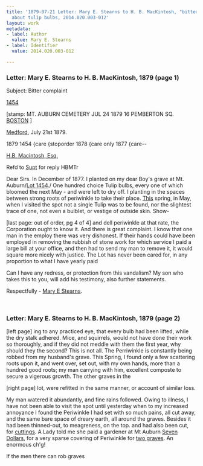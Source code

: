 ```yaml
---
title: '1879-07-21 Letter: Mary E. Stearns to H. B. MacKintosh, "bitter complaint"
  about tulip bulbs, 2014.020.003-012'
layout: work
metadata:
- label: Author
  value: Mary E. Stearns
- label: Identifier
  value: 2014.020.003-012

---
```

<div class="pages">
<div id="page-1350290">
<h3><a name="page-1350290">Letter: Mary E. Stearns to H. B. MacKintosh, 1879 (page 1)</a></h3>
<div class="page-content">
<p>Subject: Bitter complaint</p>
<p><a href='/pages/subjects/93173' title='Lot 1454'><!--Lot-->1454</a></p>
<p>[stamp: MT. AUBURN CEMETERY<span class='line-break'> </span><date when='1879-07-24'>JUL 24 1879</date><span class='line-break'> </span>16 PEMBERTON SQ. <a href='/pages/subjects/52559' title='Boston, MA'>BOSTON</a> ]</p>
<p><a href='/pages/subjects/60036' title='Medford, MA'>Medford</a>, <date when='1879-07-21'>July 21st 1879</date>.</p>
<p>1879  1454 {care <span class='line-break'> </span>{stoporder<span class='line-break'> </span>1878 {care only<span class='line-break'> </span>1877 {care--</p>
<p><a href='/pages/subjects/70476' title='Mackintosh, Henry B.'>H.B. Macintosh, Esq.</a></p>
<p>Refd to <a href='/pages/subjects/58078' title='Lovering, James W.'><!--Lovering-->Supt</a> <span class='line-break'> </span>for reply<span class='line-break'> </span>HBMTr</p>
<p>Dear Sirs.<span class='line-break'> </span>In <date when='1877-12'>December<span class='line-break'> </span>of 1877</date>. I planted on my dear <span class='line-break'> </span>Boy's grave at Mt. Auburn/<a href='/pages/subjects/93173' title='Lot 1454'>Lot <span class='line-break'> </span><u>1454</u></a>./ One hundred choice Tulip <span class='line-break'> </span>bulbs, every one of which bloomed <span class='line-break'> </span>the next May - and were left to<span class='line-break'> </span>dry off. I planting in the spaces<span class='line-break'> </span>between strong roots of periwinkle<span class='line-break'> </span>to take their place. <u>This</u> spring,<span class='line-break'> </span>in May, when I visited the spot<span class='line-break'> </span>not a single Tulip was to be <span class='line-break'> </span>found, nor the slightest trace <span class='line-break'> </span>of one, not even a bulblet, or<span class='line-break'> </span>vestige of outside skin. Show-</p>
<p>[last page: out of order, pg 4 of 4]<span class='line-break'> </span>and dell periwinkle at that <span class='line-break'> </span>rate, the Corporation ought <span class='line-break'> </span>to know it. And there is great<span class='line-break'> </span>complaint. I know that one man<span class='line-break'> </span>in the employ there was very <span class='line-break'> </span>dishonest. If their hands could have <span class='line-break'> </span>been employed in removing the<span class='line-break'> </span>rubbish of stone work for which<span class='line-break'> </span>service I paid a large bill at your<span class='line-break'> </span>office, and then had to send my <span class='line-break'> </span>man to remove it, it would square<span class='line-break'> </span>more nicely with justice. The Lot <span class='line-break'> </span>has never been cared for, in any pro<span class='line-break'></span>portion to what I have yearly paid</p>
<p>Can I have any redress, or protection<span class='line-break'> </span>from this vandalism? My son<span class='line-break'> </span>who takes this to you, will add his <span class='line-break'> </span>testimony, also further statements.</p>
<p>Respectfully -<span class='line-break'> </span><a href='/pages/subjects/93175' title='Stearns, Mary E.'>Mary E Stearns</a>.</p>
</div>
</div>
<br />
<div id="page-1350291">
<h3><a name="page-1350291">Letter: Mary E. Stearns to H. B. MacKintosh, 1879 (page 2)</a></h3>
<div class="page-content">
<p>[left page]<span class='line-break'> </span>ing to any practiced eye, that<span class='line-break'> </span>every bulb had been lifted, while<span class='line-break'> </span>the dry stalk adhered. Mice, and<span class='line-break'> </span>squirrels, would not have done their<span class='line-break'> </span>work so thoroughly, and if they<span class='line-break'> </span>did not meddle with them the<span class='line-break'> </span>first year, why should they the<span class='line-break'> </span>second? This is not all. The<span class='line-break'> </span>Perriwinkle is constantly being<span class='line-break'> </span>robbed from my husband's<span class='line-break'> </span>grave. This Spring, I found<span class='line-break'> </span>only a few scattering roots upon<span class='line-break'> </span>it, and went over, set out, with<span class='line-break'> </span>my own hands, more than a<span class='line-break'> </span>hundred good roots; my man<span class='line-break'> </span>carrying with him, excellent<span class='line-break'> </span>composte to secure a vigerous<span class='line-break'> </span>growth. The other graves in the</p>
<p>[right page]<span class='line-break'> </span>lot, were refitted in the same<span class='line-break'> </span>manner, or account of similar loss.</p>
<p>My man watered it abundantly,<span class='line-break'> </span>and fine rains followed. Owing<span class='line-break'> </span>to illness, I have not been able<span class='line-break'> </span>to visit the spot until yesterday<span class='line-break'> </span>when to my increased annoyance<span class='line-break'> </span>I found the Periwinkle I had<span class='line-break'> </span>set with so much pains, all cut<span class='line-break'> </span>away, and the same bare space of<span class='line-break'> </span>dreary earth, all around the<span class='line-break'> </span>graves. Besides it had been<span class='line-break'> </span>thinned-out, to meagreness, on<span class='line-break'> </span>the top. and had also been cut,<span class='line-break'> </span>for <u>cuttings</u>. A Lady told me<span class='line-break'> </span>she paid a gardener at Mt<span class='line-break'> </span>Auburn <u>Seven Dollars</u>, for a<span class='line-break'> </span>very sparse covering of Periwinkle<span class='line-break'> </span>for <u>two graves</u>. An enormous ch'g!</p>
<p>If the men there can rob graves</p>
</div>
</div>
<br />
</div>
